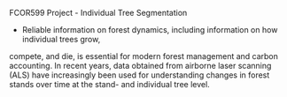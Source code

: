 FCOR599 Project - Individual Tree Segmentation 

* Reliable information on forest dynamics, including information on how individual trees grow,

compete, and die, is essential for modern forest management and carbon accounting. In recent years, data obtained from airborne laser scanning (ALS) have increasingly been used for understanding changes in forest stands over time at the stand- and individual tree level.

